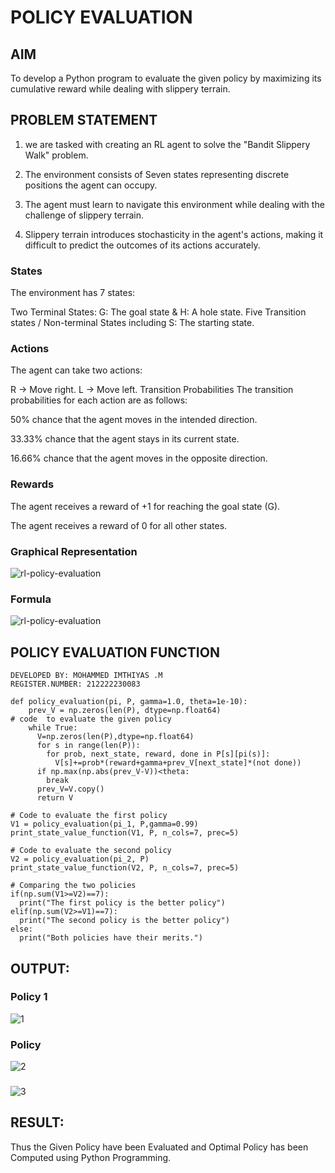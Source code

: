 # POLICY EVALUATION

## AIM
To develop a Python program to evaluate the given policy by maximizing its cumulative reward while dealing with slippery terrain.

## PROBLEM STATEMENT
1. we are tasked with creating an RL agent to solve the "Bandit Slippery Walk" problem.

2. The environment consists of Seven states representing discrete positions the agent can occupy.

3. The agent must learn to navigate this environment while dealing with the challenge of slippery terrain.

4. Slippery terrain introduces stochasticity in the agent's actions, making it difficult to predict the outcomes of its actions accurately.

### States
The environment has 7 states:

Two Terminal States: G: The goal state & H: A hole state.
Five Transition states / Non-terminal States including S: The starting state.

### Actions
The agent can take two actions:

R -> Move right.
L -> Move left.
Transition Probabilities
The transition probabilities for each action are as follows:

50% chance that the agent moves in the intended direction.

33.33% chance that the agent stays in its current state.

16.66% chance that the agent moves in the opposite direction.

### Rewards
The agent receives a reward of +1 for reaching the goal state (G). 

The agent receives a reward of 0 for all other states.

### Graphical Representation
![rl-policy-evaluation](4.png)
### Formula
![rl-policy-evaluation](5.png)
## POLICY EVALUATION FUNCTION
```
DEVELOPED BY: MOHAMMED IMTHIYAS .M
REGISTER.NUMBER: 212222230083

def policy_evaluation(pi, P, gamma=1.0, theta=1e-10):
    prev_V = np.zeros(len(P), dtype=np.float64)
# code  to evaluate the given policy
    while True:
      V=np.zeros(len(P),dtype=np.float64)
      for s in range(len(P)):
        for prob, next_state, reward, done in P[s][pi(s)]:
          V[s]+=prob*(reward+gamma+prev_V[next_state]*(not done))
      if np.max(np.abs(prev_V-V))<theta:
        break
      prev_V=V.copy()
      return V

# Code to evaluate the first policy
V1 = policy_evaluation(pi_1, P,gamma=0.99)
print_state_value_function(V1, P, n_cols=7, prec=5)

# Code to evaluate the second policy
V2 = policy_evaluation(pi_2, P)
print_state_value_function(V2, P, n_cols=7, prec=5)

# Comparing the two policies
if(np.sum(V1>=V2)==7):
  print("The first policy is the better policy")
elif(np.sum(V2>=V1)==7):
  print("The second policy is the better policy")
else:
  print("Both policies have their merits.")
```

## OUTPUT:
### Policy 1

![1](https://github.com/imthiyas19/rl-policy-evaluation/assets/120353416/d2198f91-7303-445f-b883-ee2697924e1e)


### Policy 

![2](https://github.com/imthiyas19/rl-policy-evaluation/assets/120353416/fd418ce1-f42a-4a02-87e3-bd6ab393110b)


###
![3](https://github.com/imthiyas19/rl-policy-evaluation/assets/120353416/62e3cf71-b1d7-4289-8da6-466b848f919c)




## RESULT:
Thus the Given Policy have been Evaluated and Optimal Policy has been Computed using Python Programming.
